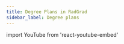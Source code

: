 ```yaml
---
title: Degree Plans in RadGrad
sidebar_label: Degree plans
---
```


import YouTube from 'react-youtube-embed'

<YouTube id="6zjoDvnRmPY"/>